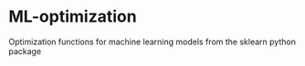 # ML-optimization
Optimization functions for machine learning models from the sklearn python package
